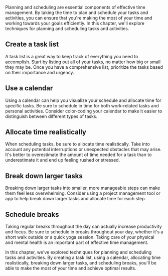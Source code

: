 
Planning and scheduling are essential components of effective time management. By taking the time to plan and schedule your tasks and activities, you can ensure that you're making the most of your time and working towards your goals efficiently. In this chapter, we'll explore techniques for planning and scheduling tasks and activities.

Create a task list
------------------

A task list is a great way to keep track of everything you need to accomplish. Start by listing out all of your tasks, no matter how big or small they may be. Once you have a comprehensive list, prioritize the tasks based on their importance and urgency.

Use a calendar
--------------

Using a calendar can help you visualize your schedule and allocate time for specific tasks. Be sure to schedule in time for both work-related tasks and personal activities. Consider color-coding your calendar to make it easier to distinguish between different types of tasks.

Allocate time realistically
---------------------------

When scheduling tasks, be sure to allocate time realistically. Take into account any potential interruptions or unexpected obstacles that may arise. It's better to overestimate the amount of time needed for a task than to underestimate it and end up feeling rushed or stressed.

Break down larger tasks
-----------------------

Breaking down larger tasks into smaller, more manageable steps can make them feel less overwhelming. Consider using a project management tool or app to help break down larger tasks and allocate time for each step.

Schedule breaks
---------------

Taking regular breaks throughout the day can actually increase productivity and focus. Be sure to schedule in breaks throughout your day, whether it's a short walk outside or a quick yoga session. Taking care of your physical and mental health is an important part of effective time management.

In this chapter, we've explored techniques for planning and scheduling tasks and activities. By creating a task list, using a calendar, allocating time realistically, breaking down larger tasks, and scheduling breaks, you'll be able to make the most of your time and achieve optimal results.
